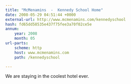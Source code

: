```yaml
---
title: "McMenamins  -  Kennedy School Home"
date: 2008-05-29 04:51:44 +0000
external-url: http://www.mcmenamins.com/kennedyschool
hash: fd65dd58535e437f75fee3a70f02ce5e
annum:
    year: 2008
    month: 05
url-parts:
    scheme: http
    host: www.mcmenamins.com
    path: /kennedyschool

---
```


We are staying in the coolest hotel ever. 
